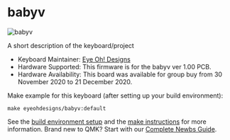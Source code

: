 # babyv

![babyv](https://i.imgur.com/iRUm9I5.jpg)

A short description of the keyboard/project

* Keyboard Maintainer: [Eye Oh! Designs](https://github.com/yourusername)
* Hardware Supported: This firmware is for the babyv ver 1.00 PCB.
* Hardware Availability: This board was available for group buy from 30 November 2020 to 21 December 2020.

Make example for this keyboard (after setting up your build environment):

    make eyeohdesigns/babyv:default

See the [build environment setup](https://docs.qmk.fm/#/getting_started_build_tools) and the [make instructions](https://docs.qmk.fm/#/getting_started_make_guide) for more information. Brand new to QMK? Start with our [Complete Newbs Guide](https://docs.qmk.fm/#/newbs).
